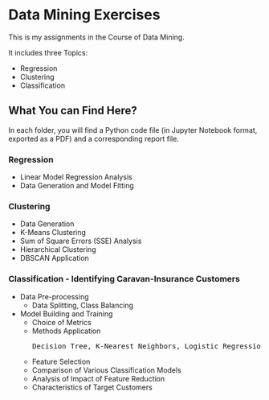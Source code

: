 # Data Mining Exercises

This is my assignments in the Course of Data Mining.

It includes three Topics:
- Regression
- Clustering
- Classification

## What You can Find Here?

In each folder, you will find a Python code file (in Jupyter Notebook format, exported as a PDF) and a corresponding report file.

### Regression
  - Linear Model Regression Analysis
  - Data Generation and Model Fitting

### Clustering
  - Data Generation
  - K-Means Clustering
  - Sum of Square Errors (SSE) Analysis
  - Hierarchical Clustering
  - DBSCAN Application

### Classification - Identifying Caravan-Insurance Customers
  - Data Pre-processing
    - Data Splitting, Class Balancing
  - Model Building and Training
    - Choice of Metrics
    - Methods Application
      <pre>Decision Tree, K-Nearest Neighbors, Logistic Regression, Support Vector Machine(SVM), Bayes Model</pre>
    - Feature Selection
    - Comparison of Various Classification Models
    - Analysis of Impact of Feature Reduction
    - Characteristics of Target Customers
